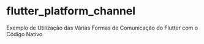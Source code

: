 # flutter_platform_channel
Exemplo de Utilização das Várias Formas de Comunicação do Flutter com o Código Nativo
